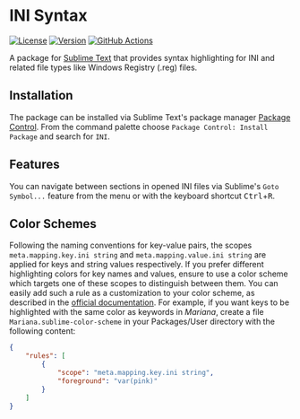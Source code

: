 # INI Syntax

[![License](https://img.shields.io/github/license/jwortmann/ini-syntax)](https://github.com/jwortmann/ini-syntax/blob/master/LICENSE)
[![Version](https://img.shields.io/github/v/tag/jwortmann/ini-syntax?label=version)](https://github.com/jwortmann/ini-syntax/tags)
[![GitHub Actions](https://github.com/jwortmann/ini-syntax/workflows/syntax%20test/badge.svg)](https://github.com/jwortmann/ini-syntax/actions)

A package for [Sublime Text](https://www.sublimetext.com/) that provides syntax highlighting for INI and related file types like Windows Registry (.reg) files.

## Installation

The package can be installed via Sublime Text's package manager [Package Control](https://packagecontrol.io/installation).
From the command palette choose `Package Control: Install Package` and search for `INI`.

## Features

You can navigate between sections in opened INI files via Sublime's `Goto Symbol...` feature from the menu or with the keyboard shortcut <kbd>Ctrl</kbd>+<kbd>R</kbd>.

## Color Schemes

Following the naming conventions for key-value pairs, the scopes `meta.mapping.key.ini string` and `meta.mapping.value.ini string` are applied for keys and string values respectively.
If you prefer different highlighting colors for key names and values, ensure to use a color scheme which targets one of these scopes to distinguish between them.
You can easily add such a rule as a customization to your color scheme, as described in the [official documentation](https://www.sublimetext.com/docs/color_schemes.html#customization).
For example, if you want keys to be highlighted with the same color as keywords in *Mariana*, create a file `Mariana.sublime-color-scheme` in your Packages/User directory with the following content:
```json
{
    "rules": [
        {
            "scope": "meta.mapping.key.ini string",
            "foreground": "var(pink)"
        }
    ]
}
```
